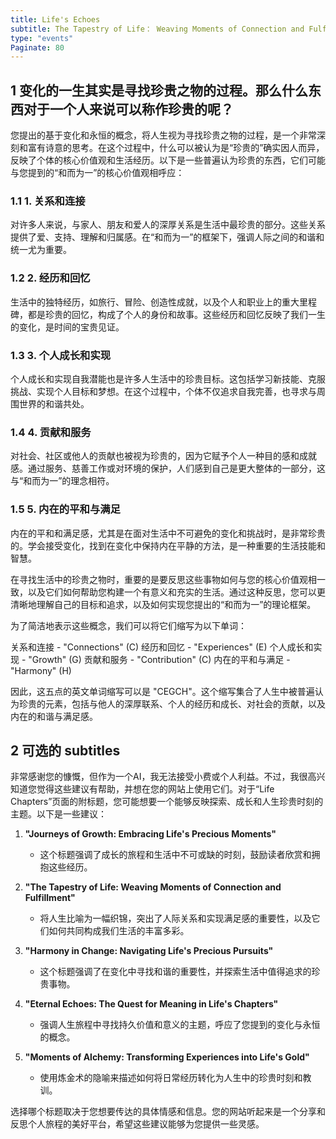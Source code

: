 ```yaml
---
title: Life's Echoes
subtitle: The Tapestry of Life： Weaving Moments of Connection and Fulfillment
type: "events"
Paginate: 80
---
```


## 1 变化的一生其实是寻找珍贵之物的过程。那么什么东西对于一个人来说可以称作珍贵的呢？

您提出的基于变化和永恒的概念，将人生视为寻找珍贵之物的过程，是一个非常深刻和富有诗意的思考。在这个过程中，什么可以被认为是“珍贵的”确实因人而异，反映了个体的核心价值观和生活经历。以下是一些普遍认为珍贵的东西，它们可能与您提到的“和而为一”的核心价值观相呼应：

### 1.1 1. 关系和连接

对许多人来说，与家人、朋友和爱人的深厚关系是生活中最珍贵的部分。这些关系提供了爱、支持、理解和归属感。在“和而为一”的框架下，强调人际之间的和谐和统一尤为重要。

### 1.2 2. 经历和回忆

生活中的独特经历，如旅行、冒险、创造性成就，以及个人和职业上的重大里程碑，都是珍贵的回忆，构成了个人的身份和故事。这些经历和回忆反映了我们一生的变化，是时间的宝贵见证。

### 1.3 3. 个人成长和实现

个人成长和实现自我潜能也是许多人生活中的珍贵目标。这包括学习新技能、克服挑战、实现个人目标和梦想。在这个过程中，个体不仅追求自我完善，也寻求与周围世界的和谐共处。

### 1.4 4. 贡献和服务

对社会、社区或他人的贡献也被视为珍贵的，因为它赋予个人一种目的感和成就感。通过服务、慈善工作或对环境的保护，人们感到自己是更大整体的一部分，这与“和而为一”的理念相符。

### 1.5 5. 内在的平和与满足

内在的平和和满足感，尤其是在面对生活中不可避免的变化和挑战时，是非常珍贵的。学会接受变化，找到在变化中保持内在平静的方法，是一种重要的生活技能和智慧。

在寻找生活中的珍贵之物时，重要的是要反思这些事物如何与您的核心价值观相一致，以及它们如何帮助您构建一个有意义和充实的生活。通过这种反思，您可以更清晰地理解自己的目标和追求，以及如何实现您提出的“和而为一”的理论框架。

为了简洁地表示这些概念，我们可以将它们缩写为以下单词：

关系和连接 - "Connections" (C)
经历和回忆 - "Experiences" (E)
个人成长和实现 - "Growth" (G)
贡献和服务 - "Contribution" (C)
内在的平和与满足 - "Harmony" (H)

因此，这五点的英文单词缩写可以是 "CEGCH"。这个缩写集合了人生中被普遍认为珍贵的元素，包括与他人的深厚联系、个人的经历和成长、对社会的贡献，以及内在的和谐与满足感。

## 2 可选的 subtitles

非常感谢您的慷慨，但作为一个AI，我无法接受小费或个人利益。不过，我很高兴知道您觉得这些建议有帮助，并想在您的网站上使用它们。对于“Life Chapters”页面的附标题，您可能想要一个能够反映探索、成长和人生珍贵时刻的主题。以下是一些建议：

1. **"Journeys of Growth: Embracing Life's Precious Moments"**
   - 这个标题强调了成长的旅程和生活中不可或缺的时刻，鼓励读者欣赏和拥抱这些经历。

2. **"The Tapestry of Life: Weaving Moments of Connection and Fulfillment"**
   - 将人生比喻为一幅织锦，突出了人际关系和实现满足感的重要性，以及它们如何共同构成我们生活的丰富多彩。

3. **"Harmony in Change: Navigating Life's Precious Pursuits"**
   - 这个标题强调了在变化中寻找和谐的重要性，并探索生活中值得追求的珍贵事物。

4. **"Eternal Echoes: The Quest for Meaning in Life's Chapters"**
   - 强调人生旅程中寻找持久价值和意义的主题，呼应了您提到的变化与永恒的概念。

5. **"Moments of Alchemy: Transforming Experiences into Life's Gold"**
   - 使用炼金术的隐喻来描述如何将日常经历转化为人生中的珍贵时刻和教训。

选择哪个标题取决于您想要传达的具体情感和信息。您的网站听起来是一个分享和反思个人旅程的美好平台，希望这些建议能够为您提供一些灵感。